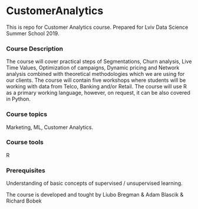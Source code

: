 # CustomerAnalytics
This is repo for Customer Analytics course. Prepared for Lviv Data Science Summer School 2019.

### Course Description
The course will cover practical steps of Segmentations, Churn analysis, Live Time Values, Optimization of campaigns, Dynamic pricing and Network analysis combined with theoretical methodologies which we are using for our clients. The course will contain five workshops where students will be working with data from Telco, Banking and/or Retail. 
The course will use R as a primary working language, however, on request, it can be also covered in Python.

### Course topics
Marketing, ML, Customer Analytics.

### Course tools
R

### Prerequisites
Understanding of basic concepts of supervised / unsupervised learning.

The course is developed and tought by Liubo Bregman & Adam Blascik & Richard Bobek
